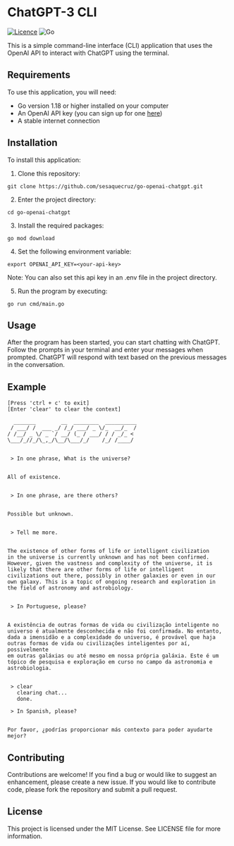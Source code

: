 # ChatGPT-3 CLI

[![Licence](https://img.shields.io/github/license/Ileriayo/markdown-badges?style=for-the-badge)](./LICENSE)
![Go](https://img.shields.io/badge/go-%2300ADD8.svg?style=for-the-badge&logo=go&logoColor=white)

This is a simple command-line interface (CLI) application that uses the OpenAI API to interact with ChatGPT using the terminal.

## Requirements

To use this application, you will need:

- Go version 1.18 or higher installed on your computer
- An OpenAI API key (you can sign up for one [here](https://platform.openai.com/))
- A stable internet connection

## Installation

To install this application: 

1. Clone this repository:

```
git clone https://github.com/sesaquecruz/go-openai-chatgpt.git
```

2. Enter the project directory:

```
cd go-openai-chatgpt
```

3. Install the required packages:

```
go mod download
```

4. Set the following environment variable:

```
export OPENAI_API_KEY=<your-api-key>
```

Note: You can also set this api key in an .env file in the project directory.

5. Run the program by executing:

```
go run cmd/main.go
```

## Usage

After the program has been started, you can start chatting with ChatGPT. Follow the prompts in your terminal and enter your messages when prompted. ChatGPT will respond with text based on the previous messages in the conversation.

## Example

```
[Press 'ctrl + c' to exit]
[Enter 'clear' to clear the context]

  _______        __  ________  __________
 / ___/ /  ___ _/ /_/ ___/ _ \/_  __/_  /
/ /__/ _ \/ _ `/ __/ (_ / ___/ / / _/_ <
\___/_//_/\_,_/\__/\___/_/    /_/ /____/


 > In one phrase, What is the universe?


All of existence.


 > In one phrase, are there others?


Possible but unknown.


 > Tell me more.


The existence of other forms of life or intelligent civilization 
in the universe is currently unknown and has not been confirmed. 
However, given the vastness and complexity of the universe, it is
likely that there are other forms of life or intelligent 
civilizations out there, possibly in other galaxies or even in our 
own galaxy. This is a topic of ongoing research and exploration in 
the field of astronomy and astrobiology.


 > In Portuguese, please?


A existência de outras formas de vida ou civilização inteligente no
universo é atualmente desconhecida e não foi confirmada. No entanto, 
dada a imensidão e a complexidade do universo, é provável que haja 
outras formas de vida ou civilizações inteligentes por aí, possivelmente 
em outras galáxias ou até mesmo em nossa própria galáxia. Este é um 
tópico de pesquisa e exploração em curso no campo da astronomia e 
astrobiologia.


 > clear
   clearing chat...
   done.

 > In Spanish, please?


Por favor, ¿podrías proporcionar más contexto para poder ayudarte mejor?
```

## Contributing

Contributions are welcome! If you find a bug or would like to suggest an enhancement, please create a new issue. If you would like to contribute code, please fork the repository and submit a pull request.

## License

This project is licensed under the MIT License. See LICENSE file for more information.
